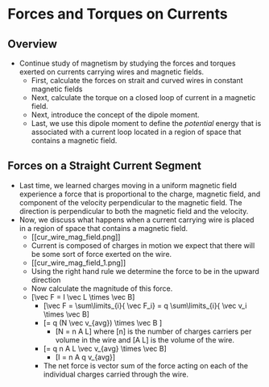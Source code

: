 # Forces and Torques on Currents

## Overview
* Continue study of magnetism by studying the forces and torques
  exerted on currents carrying wires and magnetic fields.
  * First, calculate the forces on strait and curved wires in
    constant magnetic fields
  * Next, calculate the torque on a closed loop of current in a magnetic
    field.
  * Next, introduce the concept of the dipole moment.
  * Last, we use this dipole moment to define the _potential_ energy that is associated
    with a current loop located in a region of space that contains a magnetic field.

## Forces on a Straight Current Segment
* Last time, we learned charges moving in a uniform magnetic field experience a force that
  is proportional to the charge, magnetic field, and component of the velocity perpendicular
  to the magnetic field.  The direction is perpendicular to both the magnetic field and
  the velocity.
* Now, we discuss what happens when a current carrying wire is placed in a region of space
  that contains a magnetic field.
  * [[cur_wire_mag_field.png]]
  * Current is composed of charges in motion we expect that there will be some sort of
    force exerted on the wire.
  * [[cur_wire_mag_field_1.png]]
  * Using the right hand rule we determine the force to be in the upward direction
  * Now calculate the magnitude of this force.
  * \[\vec F = I \vec L \times \vec B\]
      * \[\vec F = \sum\limits_{i}{ \vec F_i} 
        = q \sum\limits_{i}{ \vec v_i \times \vec B\]
      * \[= q (N \vec v_{avg}) \times \vec B \]
          * \[N = n A L\] where \[n\] is the number of charges carriers per volume in the wire
            and \[A L\] is the volume of the wire.
      * \[= q n A L \vec v_{avg} \times \vec B\]
          * \[I = n A q v_{avg}\]
      * The net force is vector sum of the force acting on each of the individual charges carried through the wire.